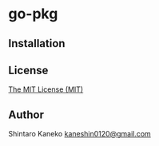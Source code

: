 # go-pkg

## Installation

## License

[The MIT License (MIT)](http://kaneshin.mit-license.org/)

## Author

Shintaro Kaneko <kaneshin0120@gmail.com>
